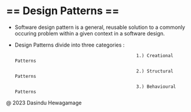 # == Design Patterns ==
* Software design pattern is a general, reusable solution to a commonly occuring problem within a 
  given context in a software design.


* Design Patterns divide into three categories :

                                                    1.) Creational Patterns
                                                    
                                                    2.) Structural Patterns
                                                    
                                                    3.) Behavioural Patterns
 
@ 2023 Dasindu Hewagamage                                                    
